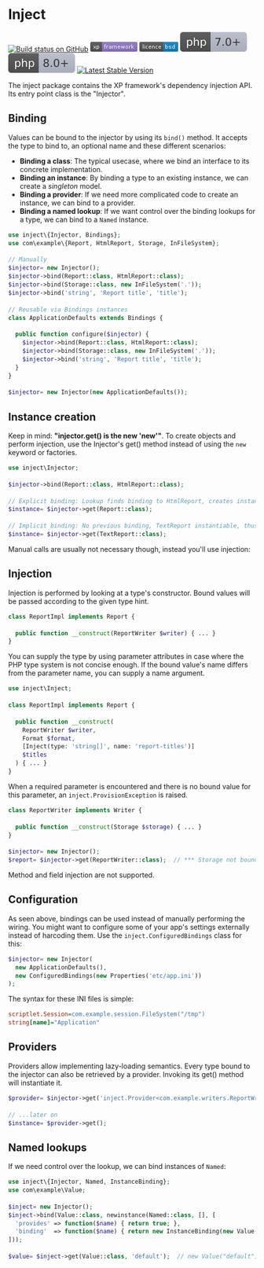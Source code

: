 Inject
======

[![Build status on GitHub](https://github.com/xp-forge/inject/workflows/Tests/badge.svg)](https://github.com/xp-forge/inject/actions)
[![XP Framework Module](https://raw.githubusercontent.com/xp-framework/web/master/static/xp-framework-badge.png)](https://github.com/xp-framework/core)
[![BSD Licence](https://raw.githubusercontent.com/xp-framework/web/master/static/licence-bsd.png)](https://github.com/xp-framework/core/blob/master/LICENCE.md)
[![Requires PHP 7.0+](https://raw.githubusercontent.com/xp-framework/web/master/static/php-7_0plus.svg)](http://php.net/)
[![Supports PHP 8.0+](https://raw.githubusercontent.com/xp-framework/web/master/static/php-8_0plus.svg)](http://php.net/)
[![Latest Stable Version](https://poser.pugx.org/xp-forge/inject/version.png)](https://packagist.org/packages/xp-forge/inject)

The inject package contains the XP framework's dependency injection API. Its entry point class is the "Injector".

Binding
-------
Values can be bound to the injector by using its `bind()` method. It accepts the type to bind to, an optional name and these different scenarios:

* **Binding a class**: The typical usecase, where we bind an interface to its concrete implementation.
* **Binding an instance**: By binding a type to an existing instance, we can create a *singleton* model.
* **Binding a provider**: If we need more complicated code to create an instance, we can bind to a provider.
* **Binding a named lookup**: If we want control over the binding lookups for a type, we can bind to a `Named` instance.

```php
use inject\{Injector, Bindings};
use com\example\{Report, HtmlReport, Storage, InFileSystem};

// Manually
$injector= new Injector();
$injector->bind(Report::class, HtmlReport::class);
$injector->bind(Storage::class, new InFileSystem('.'));
$injector->bind('string', 'Report title', 'title');

// Reusable via Bindings instances
class ApplicationDefaults extends Bindings {

  public function configure($injector) {
    $injector->bind(Report::class, HtmlReport::class);
    $injector->bind(Storage::class, new InFileSystem('.'));
    $injector->bind('string', 'Report title', 'title');
  }
}

$injector= new Injector(new ApplicationDefaults());
```

Instance creation
-----------------
Keep in mind: **"injector.get() is the new 'new'"**. To create objects and perform injection, use the Injector's get() method instead of using the `new` keyword or factories.

```php
use inject\Injector;

$injector->bind(Report::class, HtmlReport::class);

// Explicit binding: Lookup finds binding to HtmlReport, creates instance.
$instance= $injector->get(Report::class);

// Implicit binding: No previous binding, TextReport instantiable, thus created.
$instance= $injector->get(TextReport::class);
```

Manual calls are usually not necessary though, instead you'll use injection:

Injection
---------
Injection is performed by looking at a type's constructor. Bound values will be passed according to the given type hint.

```php
class ReportImpl implements Report {

  public function __construct(ReportWriter $writer) { ... }
}
```

You can supply the type by using parameter attributes in case where the PHP type system is not concise enough. If the bound value's name differs from the parameter name, you can supply a name argument.

```php
use inject\Inject;

class ReportImpl implements Report {

  public function __construct(
    ReportWriter $writer,
    Format $format,
    [Inject(type: 'string[]', name: 'report-titles')]
    $titles
  ) { ... }
}
```

When a required parameter is encountered and there is no bound value for this parameter, an `inject.ProvisionException` is raised.

```php
class ReportWriter implements Writer {

  public function __construct(Storage $storage) { ... }
}

$injector= new Injector();
$report= $injector->get(ReportWriter::class);  // *** Storage not bound
```

Method and field injection are not supported.

Configuration
-------------
As seen above, bindings can be used instead of manually performing the wiring. You might want to configure some of your app's settings externally instead of harcoding them. Use the `inject.ConfiguredBindings` class for this:

```php
$injector= new Injector(
  new ApplicationDefaults(),
  new ConfiguredBindings(new Properties('etc/app.ini'))
);
```

The syntax for these INI files is simple:

```ini
scriptlet.Session=com.example.session.FileSystem("/tmp")
string[name]="Application"
```

Providers
---------
Providers allow implementing lazy-loading semantics. Every type bound to the injector can also be retrieved by a provider. Invoking its get() method will instantiate it.

```php
$provider= $injector->get('inject.Provider<com.example.writers.ReportWriter>');

// ...later on
$instance= $provider->get();
```

Named lookups
-------------
If we need control over the lookup, we can bind instances of `Named`:

```php
use inject\{Injector, Named, InstanceBinding};
use com\example\Value;

$inject= new Injector();
$inject->bind(Value::class, newinstance(Named::class, [], [
  'provides' => function($name) { return true; },
  'binding'  => function($name) { return new InstanceBinding(new Value($name)); }
]));

$value= $inject->get(Value::class, 'default');  // new Value("default")
```

